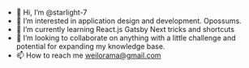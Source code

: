 - 👋 Hi, I’m @starlight-7
- 👀 I’m interested in application design and development. Opossums. 
- 🌱 I’m currently learning React.js Gatsby Next tricks and shortcuts
- 💞️ I’m looking to collaborate on anything with a little challenge and potential for expanding my knowledge base.
- 📫 How to reach me weilorama@gmail.com

<!---
starlight-7/starlight-7 is a ✨ special ✨ repository because its `README.md` (this file) appears on your GitHub profile.
You can click the Preview link to take a look at your changes.
--->
